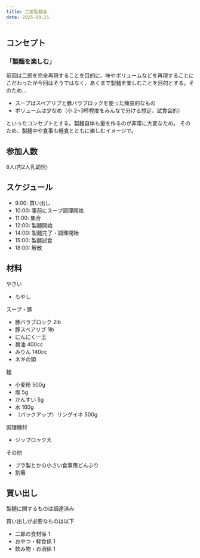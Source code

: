 ```yaml
---
title: 二郎製麺会
date: 2025-08-25
---
```



## コンセプト

### 「製麺を楽しむ」

前回は二郎を完全再現することを目的に、味やボリュームなどを再現することにこだわったが今回はそうではなく、あくまで製麺を楽しむことを目的とする。そのため...

- スープはスペアリブと豚バラブロックを使った簡易的なもの
- ボリュームは少なめ（小 2~3杯程度をみんなで分ける想定、試食会的）

といったコンセプトとする。製麺自体も量を作るのが非常に大変なため。
そのため、製麺中や食事も軽食とともに楽しむイメージで。

## 参加人数
8人(内2人乳幼児)

## スケジュール

- 9:00: 買い出し
- 10:00: 事前にスープ調理開始
- 11:00: 集合
- 12:00: 製麺開始
- 14:00: 製麺完了・調理開始
- 15:00: 製麺試食
- 18:00: 解散 

## 材料

やさい
- もやし

スープ・豚
- 豚バラブロック 2lb
- 豚スペアリブ 1lb
- にんにく一玉
- 醤油 400cc
- みりん 140cc
- ネギの頭

麺
- 小麦粉 500g
-  塩 5g
- かんすい 5g
- 水 160g
- （バックアップ）リングイネ 500g

調理機材 
- ジップロック大

その他
- プラ製とかの小さい食事用どんぶり
- 割箸

## 買い出し

製麺に関するものは調達済み

買い出しが必要なものは以下
- 二郎の食材係 1
- おやつ・軽食係 1
- 飲み物・お酒係 1

